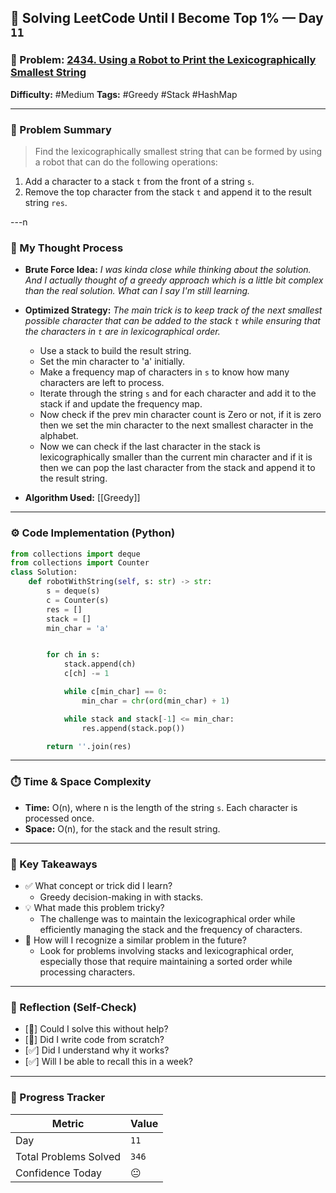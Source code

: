 ## 🧠 Solving LeetCode Until I Become Top 1% — Day `11`

### 🔹 Problem: [2434. Using a Robot to Print the Lexicographically Smallest String](https://leetcode.com/problems/using-a-robot-to-print-the-lexicographically-smallest-string/description/?envType=daily-question&envId=2025-06-06)

**Difficulty:** #Medium
**Tags:** #Greedy #Stack #HashMap

---

### 📝 Problem Summary

> Find the lexicographically smallest string that can be formed by using a robot that can do the following operations:

1. Add a character to a stack `t` from the front of a string `s`.
2. Remove the top character from the stack `t` and append it to the result string `res`.

---n

### 🧠 My Thought Process

- **Brute Force Idea:**
  _I was kinda close while thinking about the solution. And I actually thought of a greedy approach which is a little bit complex than the real solution. What can I say I'm still learning._

- **Optimized Strategy:**
  _The main trick is to keep track of the next smallest possible character that can be added to the stack `t` while ensuring that the characters in `t` are in lexicographical order._

  - Use a stack to build the result string.
  - Set the min character to 'a' initially.
  - Make a frequency map of characters in `s` to know how many characters are left to process.
  - Iterate through the string `s` and for each character and add it to the stack if and update the frequency map.
  - Now check if the prev min character count is Zero or not, if it is zero then we set the min character to the next smallest character in the alphabet.
  - Now we can check if the last character in the stack is lexicographically smaller than the current min character and if it is then we can pop the last character from the stack and append it to the result string.

- **Algorithm Used:**
  [[Greedy]]

---

### ⚙️ Code Implementation (Python)

```python
from collections import deque
from collections import Counter
class Solution:
    def robotWithString(self, s: str) -> str:
        s = deque(s)
        c = Counter(s)
        res = []
        stack = []
        min_char = 'a'


        for ch in s:
            stack.append(ch)
            c[ch] -= 1

            while c[min_char] == 0:
                min_char = chr(ord(min_char) + 1)

            while stack and stack[-1] <= min_char:
                res.append(stack.pop())

        return ''.join(res)
```

---

### ⏱️ Time & Space Complexity

- **Time:** O(n), where n is the length of the string `s`. Each character is processed once.
- **Space:** O(n), for the stack and the result string.

---

### 🧩 Key Takeaways

- ✅ What concept or trick did I learn?
  - Greedy decision-making in with stacks.
- 💡 What made this problem tricky?
  - The challenge was to maintain the lexicographical order while efficiently managing the stack and the frequency of characters.
- 💭 How will I recognize a similar problem in the future?
  - Look for problems involving stacks and lexicographical order, especially those that require maintaining a sorted order while processing characters.

---

### 🔁 Reflection (Self-Check)

- [🫠] Could I solve this without help?
- [🫠] Did I write code from scratch?
- [✅] Did I understand why it works?
- [✅] Will I be able to recall this in a week?

---

### 🚀 Progress Tracker

| Metric                | Value |
| --------------------- | ----- |
| Day                   | `11`  |
| Total Problems Solved | `346` |
| Confidence Today      | 😐    |
